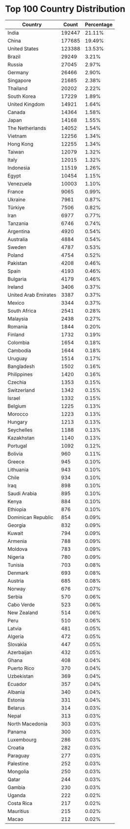 # Top 100 Country Distribution
| Country | Count | Percentage |
|----|----|----|
| India | 192447 | 21.11% |
| China | 177685 | 19.49% |
| United States | 123388 | 13.53% |
| Brazil | 29249 | 3.21% |
| Russia | 27045 | 2.97% |
| Germany | 26466 | 2.90% |
| Singapore | 21685 | 2.38% |
| Thailand | 20202 | 2.22% |
| South Korea | 17229 | 1.89% |
| United Kingdom | 14921 | 1.64% |
| Canada | 14364 | 1.58% |
| Japan | 14168 | 1.55% |
| The Netherlands | 14052 | 1.54% |
| Vietnam | 12256 | 1.34% |
| Hong Kong | 12255 | 1.34% |
| Taiwan | 12079 | 1.32% |
| Italy | 12015 | 1.32% |
| Indonesia | 11519 | 1.26% |
| Egypt | 10454 | 1.15% |
| Venezuela | 10003 | 1.10% |
| France | 9065 | 0.99% |
| Ukraine | 7961 | 0.87% |
| Türkiye | 7506 | 0.82% |
| Iran | 6977 | 0.77% |
| Tanzania | 6746 | 0.74% |
| Argentina | 4920 | 0.54% |
| Australia | 4884 | 0.54% |
| Sweden | 4787 | 0.53% |
| Poland | 4754 | 0.52% |
| Pakistan | 4208 | 0.46% |
| Spain | 4193 | 0.46% |
| Bulgaria | 4179 | 0.46% |
| Ireland | 3406 | 0.37% |
| United Arab Emirates | 3387 | 0.37% |
| Mexico | 3344 | 0.37% |
| South Africa | 2541 | 0.28% |
| Malaysia | 2438 | 0.27% |
| Romania | 1844 | 0.20% |
| Finland | 1732 | 0.19% |
| Colombia | 1654 | 0.18% |
| Cambodia | 1644 | 0.18% |
| Uruguay | 1514 | 0.17% |
| Bangladesh | 1502 | 0.16% |
| Philippines | 1420 | 0.16% |
| Czechia | 1353 | 0.15% |
| Switzerland | 1342 | 0.15% |
| Israel | 1332 | 0.15% |
| Belgium | 1225 | 0.13% |
| Morocco | 1223 | 0.13% |
| Hungary | 1213 | 0.13% |
| Seychelles | 1188 | 0.13% |
| Kazakhstan | 1140 | 0.13% |
| Portugal | 1092 | 0.12% |
| Bolivia | 960 | 0.11% |
| Greece | 945 | 0.10% |
| Lithuania | 943 | 0.10% |
| Chile | 934 | 0.10% |
| Iraq | 898 | 0.10% |
| Saudi Arabia | 895 | 0.10% |
| Kenya | 884 | 0.10% |
| Ethiopia | 876 | 0.10% |
| Dominican Republic | 854 | 0.09% |
| Georgia | 832 | 0.09% |
| Kuwait | 794 | 0.09% |
| Armenia | 788 | 0.09% |
| Moldova | 783 | 0.09% |
| Nigeria | 780 | 0.09% |
| Tunisia | 703 | 0.08% |
| Denmark | 693 | 0.08% |
| Austria | 685 | 0.08% |
| Norway | 676 | 0.07% |
| Serbia | 570 | 0.06% |
| Cabo Verde | 523 | 0.06% |
| New Zealand | 514 | 0.06% |
| Peru | 510 | 0.06% |
| Latvia | 481 | 0.05% |
| Algeria | 472 | 0.05% |
| Slovakia | 447 | 0.05% |
| Azerbaijan | 432 | 0.05% |
| Ghana | 408 | 0.04% |
| Puerto Rico | 370 | 0.04% |
| Uzbekistan | 369 | 0.04% |
| Ecuador | 357 | 0.04% |
| Albania | 340 | 0.04% |
| Estonia | 331 | 0.04% |
| Belarus | 314 | 0.03% |
| Nepal | 313 | 0.03% |
| North Macedonia | 303 | 0.03% |
| Panama | 300 | 0.03% |
| Luxembourg | 286 | 0.03% |
| Croatia | 282 | 0.03% |
| Paraguay | 277 | 0.03% |
| Palestine | 252 | 0.03% |
| Mongolia | 250 | 0.03% |
| Qatar | 244 | 0.03% |
| Gambia | 230 | 0.03% |
| Uganda | 222 | 0.02% |
| Costa Rica | 217 | 0.02% |
| Mauritius | 215 | 0.02% |
| Macao | 212 | 0.02% |
